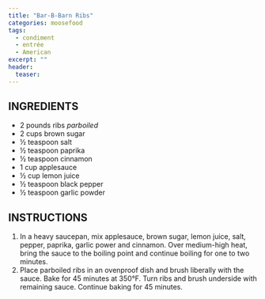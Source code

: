```yaml
---
title: "Bar-B-Barn Ribs"
categories: moosefood
tags: 
  - condiment
  - entrée
  - American
excerpt: ""
header:
  teaser: 
---
```


## INGREDIENTS
* 2 pounds ribs *parboiled*
* 2 cups brown sugar
* ½ teaspoon salt
* ½ teaspoon paprika
* ½ teaspoon cinnamon
* 1 cup applesauce
* ½ cup lemon juice
* ½ teaspoon black pepper
* ½ teaspoon garlic powder

## INSTRUCTIONS
1. In a heavy saucepan, mix applesauce, brown sugar, lemon juice, salt, pepper, paprika, garlic power and cinnamon. Over medium-high heat, bring the sauce to the boiling point and continue boiling for one to two minutes.
2. Place parboiled ribs in an ovenproof dish and brush liberally with the sauce. Bake for 45 minutes at 350°F. Turn ribs and brush underside with remaining sauce. Continue baking for 45 minutes.
